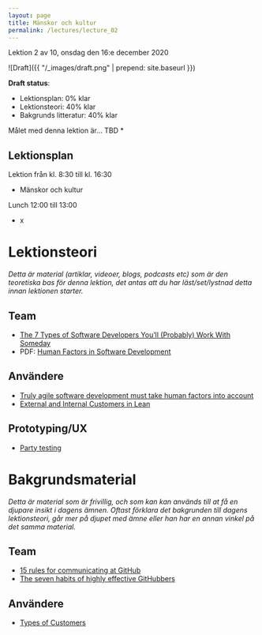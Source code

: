 ```yaml
---
layout: page
title: Mänskor och kultur
permalink: /lectures/lecture_02
---
```


Lektion 2 av 10, onsdag den 16:e december 2020

![Draft]({{ "/_images/draft.png" | prepend: site.baseurl }})

**Draft status**:

* Lektionsplan: 0% klar
* Lektionsteori: 40% klar
* Bakgrunds litteratur: 40% klar


Målet med denna lektion är... TBD
* 

## Lektionsplan
Lektion från kl. 8:30 till kl. 16:30

* Mänskor och kultur

Lunch 12:00 till 13:00

* x

# Lektionsteori
*Detta är material (artiklar, videoer, blogs, podcasts etc) som är den teoretiska bas för denna lektion, det antas att du har läst/set/lystnad detta innan lektionen starter.*

## Team
* [The 7 Types of Software Developers You’ll (Probably) Work With Someday](https://www.7pace.com/blog/the-7-types-of-software-developers-youll-probably-work-with-someday)
* PDF: [Human Factors in Software Development](http://publications.lib.chalmers.se/records/fulltext/126748.pdf)


## Användere
* [Truly agile software development must take human factors into account](https://www.orianaworld.com/post/truly-agile-software-development-must-take-human-factors-into-account)
* [External and Internal Customers in Lean](https://www.velaction.com/external-and-internal-customers/)

## Prototyping/UX
* [Party testing](https://medium.com/blixtdunder/party-testing-3c26d3f0e2ec)

# Bakgrundsmaterial

*Detta är material som är frivillig, och som kan kan används till at få en djupare insikt i dagens ämnen. Oftast förklara det bakgrunden till dagens lektionsteori, går mer på djupet med ämne eller han har en annan vinkel på det samma material.*

## Team
* [15 rules for communicating at GitHub](https://ben.balter.com/2014/11/06/rules-of-communicating-at-github/)
* [The seven habits of highly effective GitHubbers](https://ben.balter.com/2016/09/13/seven-habits-of-highly-effective-githubbers/)

## Användere
* [Types of Customers](https://dcmlearning.ie/lean-course-content/lean-six-sigma-types-of-customers.html)
